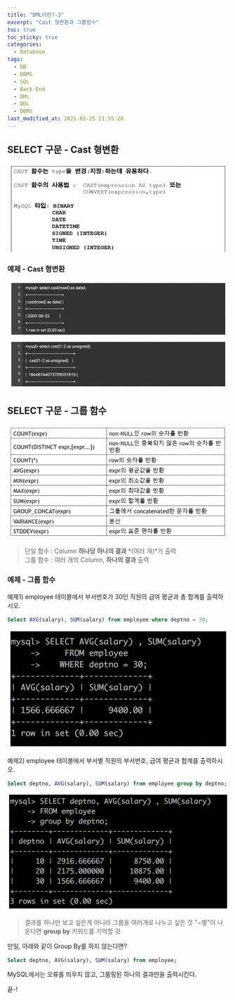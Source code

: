 ```yaml
---
title: "DML이란?-3"
excerpt: "Cast 형변환과 그룹함수"
toc: true
toc_sticky: true
categories:
  - Database
tags:
  - DB
  - DBMS
  - SQL
  - Back-End
  - DML
  - DDL
  - DBMS
last_modified_at: 2021-03-25 21:55:20
---
```


## SELECT 구문 - Cast 형변환

![이미지](/assets/images/SQL/sql10.png)

### 예제 - Cast 형변환
![이미지](/assets/images/SQL/sql11.png)

## SELECT 구문 - 그룹 함수
![이미지](/assets/images/SQL/sql12.png)

> 단일 함수 : Column **하나당 하나의 결과** *(여러 개)*가 출력  
> 그룹 함수 : 여러 개의 Column, **하나의 결과** 출력

### 예제 - 그룹 함수

예제1) employee 테이블에서 부서번호가 30인 직원의 급여 평균과 총 합계를 출력하시오.

```sql
Select AVG(salary), SUM(salary) from employee where deptno = 30;
```
![이미지](/assets/images/SQL/sql13.png)

예제2) employee 테이블에서 부서별 직원의 부서번호, 급여 평균과 합계를 출력하시오.

```sql
Select deptno, AVG(salary), SUM(salary) from employee group by deptno;
```
![이미지](/assets/images/SQL/sql14.png)

>결과를 하나만 보고 싶은게 아니라 그룹을 여러개로 나누고 싶은 것
>"~별"이 나온다면 **group by** 키워드를 기억할 것

만일, 아래와 같이 Group By를 하지 않는다면?
```sql
Select deptno, AVG(salary), SUM(salary) from employee;
```
MySQL에서는 오류를 띄우지 않고, 그룹핑된 하나의 결과만을 출력시킨다.

끝-!